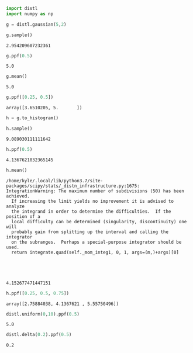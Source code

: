 ```python
import distl
import numpy as np
```


```python
g = distl.gaussian(5,2)
```


```python
g.sample()
```




    2.954209607232361




```python
g.ppf(0.5)
```




    5.0




```python
g.mean()
```




    5.0




```python
g.ppf([0.25, 0.5])
```




    array([3.6510205, 5.       ])




```python
h = g.to_histogram()
```


```python
h.sample()
```




    9.089030111111642




```python
h.ppf(0.5)
```




    4.1367621032365145




```python
h.mean()
```

    /home/kyle/.local/lib/python3.7/site-packages/scipy/stats/_distn_infrastructure.py:1675: IntegrationWarning: The maximum number of subdivisions (50) has been achieved.
      If increasing the limit yields no improvement it is advised to analyze 
      the integrand in order to determine the difficulties.  If the position of a 
      local difficulty can be determined (singularity, discontinuity) one will 
      probably gain from splitting up the interval and calling the integrator 
      on the subranges.  Perhaps a special-purpose integrator should be used.
      return integrate.quad(self._mom_integ1, 0, 1, args=(m,)+args)[0]





    4.152677471447151




```python
h.ppf([0.25, 0.5, 0.75])
```




    array([2.75884038, 4.1367621 , 5.55750496])




```python
distl.uniform(0,10).ppf(0.5)
```




    5.0




```python
distl.delta(0.2).ppf(0.5)
```




    0.2




```python

```
